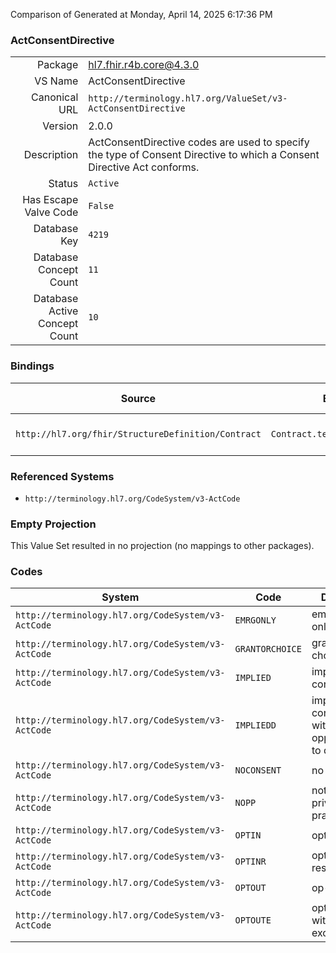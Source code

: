 Comparison of 
Generated at Monday, April 14, 2025 6:17:36 PM

### ActConsentDirective

|      |     |
| ---: | --- |
| Package | hl7.fhir.r4b.core@4.3.0 |
| VS Name | ActConsentDirective |
| Canonical URL | `http://terminology.hl7.org/ValueSet/v3-ActConsentDirective` |
| Version | 2.0.0 |
| Description | ActConsentDirective codes are used to specify the type of Consent Directive to which a Consent Directive Act conforms. |
| Status | `Active` |
| Has Escape Valve Code | `False` |
| Database Key | `4219` |
| Database Concept Count | `11` |
| Database Active Concept Count | `10` |
### Bindings

| Source | Element | Binding | Strength | Element Short |
| ------ | ------- | ------- | -------- | ------------- |
| `http://hl7.org/fhir/StructureDefinition/Contract` | `Contract.term.offer.decision` | `http://terminology.hl7.org/ValueSet/v3-ActConsentDirective` | `Extensible` | Accepting party choice |

### Referenced Systems

* `http://terminology.hl7.org/CodeSystem/v3-ActCode`
### Empty Projection

This Value Set resulted in no projection (no mappings to other packages).

### Codes

| System | Code | Display |
| ------ | ---- | ------- |
| `http://terminology.hl7.org/CodeSystem/v3-ActCode` | `EMRGONLY` | emergency only |
| `http://terminology.hl7.org/CodeSystem/v3-ActCode` | `GRANTORCHOICE` | grantor choice |
| `http://terminology.hl7.org/CodeSystem/v3-ActCode` | `IMPLIED` | implied consent |
| `http://terminology.hl7.org/CodeSystem/v3-ActCode` | `IMPLIEDD` | implied consent with opportunity to dissent |
| `http://terminology.hl7.org/CodeSystem/v3-ActCode` | `NOCONSENT` | no consent |
| `http://terminology.hl7.org/CodeSystem/v3-ActCode` | `NOPP` | notice of privacy practices |
| `http://terminology.hl7.org/CodeSystem/v3-ActCode` | `OPTIN` | opt-in |
| `http://terminology.hl7.org/CodeSystem/v3-ActCode` | `OPTINR` | opt-in with restrictions |
| `http://terminology.hl7.org/CodeSystem/v3-ActCode` | `OPTOUT` | op-out |
| `http://terminology.hl7.org/CodeSystem/v3-ActCode` | `OPTOUTE` | opt-out with exceptions |
